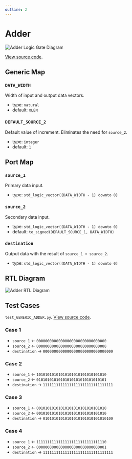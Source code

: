 ```yaml
---
outline: 2
---
```


# Adder <Badge type="info" text="GENERIC_ADDER.vhd"/>

![Adder Logic Gate Diagram](/images/referencia/componentes/generic_adder.drawio.svg)

[View source code](https://github.com/pfeinsper/24a-CTI-RISCV/blob/main/src/GENERIC_ADDER.vhd).

## Generic Map

### `DATA_WIDTH`

Width of input and output data vectors.

- type: `natural`
- default: `XLEN`

### `DEFAULT_SOURCE_2`

Default value of increment. Eliminates the need for `source_2`.

- type: `integer`
- default: `1`

## Port Map

### `source_1`

Primary data input.

- type: `std_logic_vector((DATA_WIDTH - 1) downto 0)`

### `source_2`

Secondary data input.

- type: `std_logic_vector((DATA_WIDTH - 1) downto 0)`
- default: `to_signed(DEFAULT_SOURCE_1, DATA_WIDTH)`

### `destination`

Output data with the result of `source_1 + source_2`.

- type: `std_logic_vector((DATA_WIDTH - 1) downto 0)`

## RTL Diagram

![Adder RTL Diagram](/images/referencia/componentes/generic_adder_netlist.svg)

## Test Cases

`test_GENERIC_ADDER.py`.
[View source code](https://github.com/pfeinsper/24a-CTI-RISCV/blob/main/test/test_GENERIC_ADDER.py).

### Case 1 <Badge type="info" text="Combinational Logic" />

- `source_1` &larr; `00000000000000000000000000000000`
- `source_2` &larr; `00000000000000000000000000000000`
- `destination` &rarr; `00000000000000000000000000000000`

### Case 2 <Badge type="info" text="Combinational Logic" />

- `source_1` &larr; `10101010101010101010101010101010`
- `source_2` &larr; `01010101010101010101010101010101`
- `destination` &rarr; `11111111111111111111111111111111`

### Case 3 <Badge type="info" text="Combinational Logic" />

- `source_1` &larr; `00101010101010101010101010101010`
- `source_2` &larr; `00101010101010101010101010101010`
- `destination` &rarr; `01010101010101010101010101010100`

### Case 4 <Badge type="info" text="Combinational Logic" />

- `source_1` &larr; `11111111111111111111111111111110`
- `source_2` &larr; `00000000000000000000000000000001`
- `destination` &rarr; `11111111111111111111111111111111`

